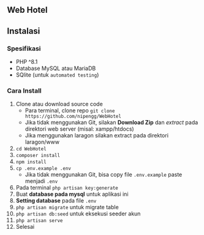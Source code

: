 ## Web Hotel

## Instalasi

### Spesifikasi
- PHP ^8.1
- Database MySQL atau MariaDB
- SQlite (untuk `automated testing`)

### Cara Install

1. Clone atau download source code
    - Para terminal, clone repo `git clone https://github.com/nipengg/WebHotel`
    - Jika tidak menggunakan Git, silakan **Download Zip** dan *extract* pada direktori web server (misal: xampp/htdocs)
    - Jika menggunakan laragon silakan extract pada direktori laragon/www
2. `cd WebHotel`
3. `composer install`
4. `npm install`
5. `cp .env.example .env`
    - Jika tidak menggunakan Git, bisa copy file `.env.example` paste menjadi `.env`
6. Pada terminal `php artisan key:generate`
7. Buat **database pada mysql** untuk aplikasi ini
8. **Setting database** pada file `.env`
9. `php artisan migrate` untuk migrate table
10. `php artisan db:seed` untuk eksekusi seeder akun
11. `php artisan serve`
12. Selesai